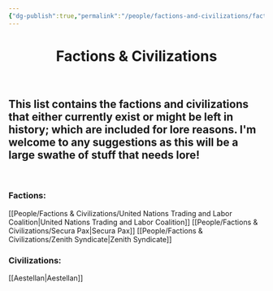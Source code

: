 ```yaml
---
{"dg-publish":true,"permalink":"/people/factions-and-civilizations/factions-and-civilizations/","pinned":true,"tags":["masterlist","factions"],"dgHomeLink":true,"dgShowLocalGraph":true,"dgShowFileTree":true}
---
```


<h1 style="text-align:center;">Factions & Civilizations</h1>
<br>

## This list contains the factions and civilizations that either currently exist or might be left in history; which are included for lore reasons. I'm welcome to any suggestions as this will be a large swathe of stuff that needs lore!
<br>

### Factions:
[[People/Factions & Civilizations/United Nations Trading and Labor Coalition\|United Nations Trading and Labor Coalition]]
[[People/Factions & Civilizations/Secura Pax\|Secura Pax]]
[[People/Factions & Civilizations/Zenith Syndicate\|Zenith Syndicate]]
<br>

### Civilizations:

[[Aestellan\|Aestellan]]

<br>
